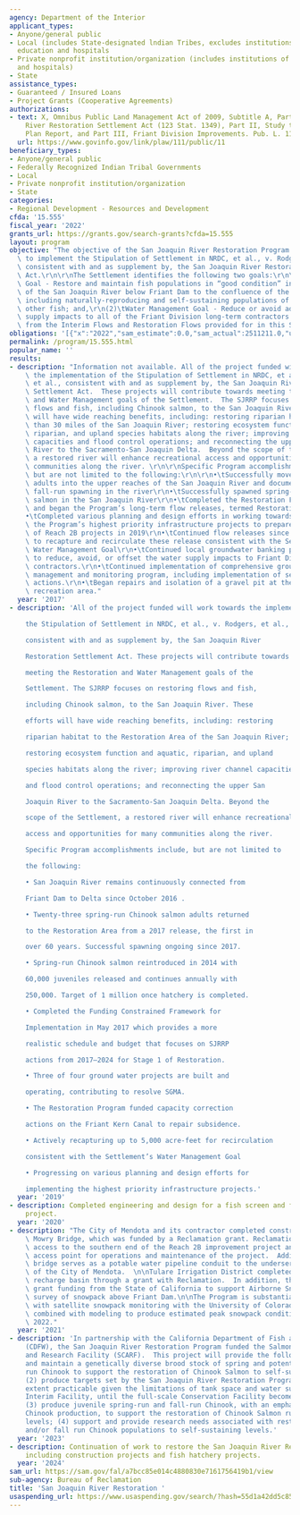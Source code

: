 ```yaml
---
agency: Department of the Interior
applicant_types:
- Anyone/general public
- Local (includes State-designated lndian Tribes, excludes institutions of higher
  education and hospitals
- Private nonprofit institution/organization (includes institutions of higher education
  and hospitals)
- State
assistance_types:
- Guaranteed / Insured Loans
- Project Grants (Cooperative Agreements)
authorizations:
- text: X, Omnibus Public Land Management Act of 2009, Subtitle A, Part I, San Joaquin
    River Restoration Settlement Act (123 Stat. 1349), Part II, Study to Develop Water
    Plan Report, and Part III, Friant Division Improvements. Pub. L. 111, 11.
  url: https://www.govinfo.gov/link/plaw/111/public/11
beneficiary_types:
- Anyone/general public
- Federally Recognized Indian Tribal Governments
- Local
- Private nonprofit institution/organization
- State
categories:
- Regional Development - Resources and Development
cfda: '15.555'
fiscal_year: '2022'
grants_url: https://grants.gov/search-grants?cfda=15.555
layout: program
objective: "The objective of the San Joaquin River Restoration Program (SJRRP) is\
  \ to implement the Stipulation of Settlement in NRDC, et al., v. Rodgers, et al.,\
  \ consistent with and as supplement by, the San Joaquin River Restoration Settlement\
  \ Act.\r\n\r\nThe Settlement identifies the following two goals:\r\n\r\n(1)\tRestoration\
  \ Goal - Restore and maintain fish populations in “good condition” in the main stem\
  \ of the San Joaquin River below Friant Dam to the confluence of the Merced River,\
  \ including naturally-reproducing and self-sustaining populations of salmon and\
  \ other fish; and,\r\n(2)\tWater Management Goal - Reduce or avoid adverse water\
  \ supply impacts to all of the Friant Division long-term contractors that may result\
  \ from the Interim Flows and Restoration Flows provided for in this Settlement."
obligations: '[{"x":"2022","sam_estimate":0.0,"sam_actual":2511211.0,"usa_spending_actual":-3658967.24},{"x":"2023","sam_estimate":0.0,"sam_actual":4184501.0,"usa_spending_actual":2972371.99},{"x":"2024","sam_estimate":0.0,"sam_actual":0.0,"usa_spending_actual":-222102.96}]'
permalink: /program/15.555.html
popular_name: ''
results:
- description: "Information not available. All of the project funded will work towards\
    \ the implementation of the Stipulation of Settlement in NRDC, et al., v. Rodgers,\
    \ et al., consistent with and as supplement by, the San Joaquin River Restoration\
    \ Settlement Act.  These projects will contribute towards meeting the Restoration\
    \ and Water Management goals of the Settlement.  The SJRRP focuses on restoring\
    \ flows and fish, including Chinook salmon, to the San Joaquin River.  These efforts\
    \ will have wide reaching benefits, including: restoring riparian habitat to more\
    \ than 30 miles of the San Joaquin River; restoring ecosystem function and aquatic,\
    \ riparian, and upland species habitats along the river; improving river channel\
    \ capacities and flood control operations; and reconnecting the upper San Joaquin\
    \ River to the Sacramento-San Joaquin Delta.  Beyond the scope of the Settlement,\
    \ a restored river will enhance recreational access and opportunities for many\
    \ communities along the river. \r\n\r\nSpecific Program accomplishments include,\
    \ but are not limited to the following:\r\n\r\n•\tSuccessfully moved fall-run\
    \ adults into the upper reaches of the San Joaquin River and documented successful\
    \ fall-run spawning in the river\r\n•\tSuccessfully spawned spring-run Chinook\
    \ salmon in the San Joaquin River\r\n•\tCompleted the Restoration Flows Guidelines\
    \ and began the Program’s long-term flow releases, termed Restoration Flows\r\n\
    •\tCompleted various planning and design efforts in working towards implementing\
    \ the Program’s highest priority infrastructure projects to prepare for construction\
    \ of Reach 2B projects in 2019\r\n•\tContinued flow releases since 2009 and worked\
    \ to recapture and recirculate these release consistent with the Settlement’s\
    \ Water Management Goal\r\n•\tContinued local groundwater banking project intended\
    \ to reduce, avoid, or offset the water supply impacts to Friant Division long-term\
    \ contractors.\r\n•\tContinued implementation of comprehensive groundwater seepage\
    \ management and monitoring program, including implementation of seepage management\
    \ actions.\r\n•\tBegan repairs and isolation of a gravel pit at the Sycamore Island\
    \ recreation area."
  year: '2017'
- description: 'All of the project funded will work towards the implementation of

    the Stipulation of Settlement in NRDC, et al., v. Rodgers, et al.,

    consistent with and as supplement by, the San Joaquin River

    Restoration Settlement Act. These projects will contribute towards

    meeting the Restoration and Water Management goals of the

    Settlement. The SJRRP focuses on restoring flows and fish,

    including Chinook salmon, to the San Joaquin River. These

    efforts will have wide reaching benefits, including: restoring

    riparian habitat to the Restoration Area of the San Joaquin River;

    restoring ecosystem function and aquatic, riparian, and upland

    species habitats along the river; improving river channel capacities

    and flood control operations; and reconnecting the upper San

    Joaquin River to the Sacramento-San Joaquin Delta. Beyond the

    scope of the Settlement, a restored river will enhance recreational

    access and opportunities for many communities along the river.

    Specific Program accomplishments include, but are not limited to

    the following:

    • San Joaquin River remains continuously connected from

    Friant Dam to Delta since October 2016 .

    • Twenty-three spring-run Chinook salmon adults returned

    to the Restoration Area from a 2017 release, the first in

    over 60 years. Successful spawning ongoing since 2017.

    • Spring-run Chinook salmon reintroduced in 2014 with

    60,000 juveniles released and continues annually with

    250,000. Target of 1 million once hatchery is completed.

    • Completed the Funding Constrained Framework for

    Implementation in May 2017 which provides a more

    realistic schedule and budget that focuses on SJRRP

    actions from 2017–2024 for Stage 1 of Restoration.

    • Three of four ground water projects are built and

    operating, contributing to resolve SGMA.

    • The Restoration Program funded capacity correction

    actions on the Friant Kern Canal to repair subsidence.

    • Actively recapturing up to 5,000 acre-feet for recirculation

    consistent with the Settlement’s Water Management Goal

    • Progressing on various planning and design efforts for

    implementing the highest priority infrastructure projects.'
  year: '2019'
- description: Completed engineering and design for a fish screen and fish passage
    project.
  year: '2020'
- description: "The City of Mendota and its contractor completed construction of the\
    \ Mowry Bridge, which was funded by a Reclamation grant. Reclamation now has construction\
    \ access to the southern end of the Reach 2B improvement project and a future\
    \ access point for operations and maintenance of the project.  Additionally, this\
    \ bridge serves as a potable water pipeline conduit to the underserved community\
    \ of the City of Mendota.  \n\nTulare Irrigation District completed a groundwater\
    \ recharge basin through a grant with Reclamation.  In addition, the Program received\
    \ grant funding from the State of California to support Airborne Snow Observatory\
    \ survey of snowpack above Friant Dam.\n\nThe Program is substantially involved\
    \ with satellite snowpack monitoring with the University of Colorado, Boulder,\
    \ combined with modeling to produce estimated peak snowpack conditions from 2000-\
    \ 2022."
  year: '2021'
- description: 'In partnership with the California Department of Fish and Wildlife
    (CDFW), the San Joaquin River Restoration Program funded the Salmon Conservation
    and Research Facility (SCARF).  This project will provide the following: (1) develop
    and maintain a genetically diverse brood stock of spring and potentially fall
    run Chinook to support the restoration of Chinook Salmon to self-sustaining levels;
    (2) produce targets set by the San Joaquin River Restoration Program to the maximum
    extent practicable given the limitations of tank space and water supply at the
    Interim Facility, until the full-scale Conservation Facility becomes operational;
    (3) produce juvenile spring-run and fall-run Chinook, with an emphasis on spring-run
    Chinook production, to support the restoration of Chinook Salmon runs to self-sustaining
    levels; (4) support and provide research needs associated with restoring spring
    and/or fall run Chinook populations to self-sustaining levels.'
  year: '2023'
- description: Continuation of work to restore the San Joaquin River Restoration program
    including construction projects and fish hatchery projects.
  year: '2024'
sam_url: https://sam.gov/fal/a7bcc85e014c4880830e7161756419b1/view
sub-agency: Bureau of Reclamation
title: 'San Joaquin River Restoration '
usaspending_url: https://www.usaspending.gov/search/?hash=55d1a42dd5c85f21f3f1b11e4f439d1a
---
```

